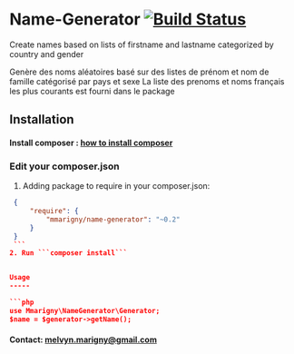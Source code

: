 # Name-Generator [![Build Status](https://travis-ci.org/mmarigny/name-generator.svg?branch=master)](https://travis-ci.org/mmarigny/name-generator)

Create names based on lists of firstname and lastname categorized by country and gender

Genère des noms aléatoires basé sur des listes de prénom et nom de famille catégorisé par pays et sexe
La liste des prenoms et noms français les plus courants est fourni dans le package


Installation
------------

#### Install composer : [how to install composer](https://getcomposer.org/download/)

### Edit your composer.json
  1. Adding package to require in your composer.json:

   ``` json
    {
        "require": {
            "mmarigny/name-generator": "~0.2"
        }
    }
    ```
  2. Run ```composer install```


Usage 
-----

```php
use Mmarigny\NameGenerator\Generator;
$name = $generator->getName();
```

#### Contact: melvyn.marigny@gmail.com